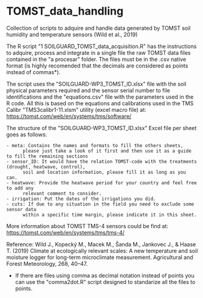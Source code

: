 # TOMST_data_handling
Collection of scripts to adquire and handle data generated by TOMST soil humidity and temperature sensors
(Wild et al., 2019)

The R script "1 SOILGUARD_TOMST_data_acquisition.R" has the instructions to adquire, process and integrate 
in a single file the raw TOMST data files contained in the "a procesar" folder. The files must be in the 
.csv native format (is highly recomended that the decimals are considered as points instead of commas*).

The script uses the "SOILGUARD-WP3_TOMST_ID.xlsx" file with the soil physical parameters required and the 
sensor serial number to file identifications and the "equations.csv" file with the parameters used in the 
R code. All this is based on the equations and calibrations used in the TMS Calibr "TMS3calibr1-11.xlsm" 
utility (excel macro file) at: https://tomst.com/web/en/systems/tms/software/ 

The structure of the "SOILGUARD-WP3_TOMST_ID.xlsx" Excel file per sheet goes as follows:

    - meta: Contains the names and formats to fill the others sheets, 
          please just take a look of it first and then use it as a guide to fill the remaining sections
    - sensor_ID: It would have the relation TOMST-code with the treatments (drought, heatwave, control), 
          soil and location information, please fill it as long as you can.
    - heatwave: Provide the heatwave period for your country and feel free to add any 
          relevant comment to consider.
    - irrigation: Put the dates of the irrigations you did.
    - cuts: If due to any situation in the field you need to exclude some sensor data 
          within a specific time margin, please indicate it in this sheet. 

More information about TOMST TMS-4 sensors could be find at:
https://tomst.com/web/en/systems/tms/tms-4/

Reference:
 Wild J., Kopecký M., Macek M., Šanda M., Jankovec J., & Haase T. (2019) Climate at ecologically relevant 
 scales: A new temperature and soil moisture logger for long-term microclimate measurement. Agricultural 
 and Forest Meteorology, 268, 40–47.

* If there are files using comma as decimal notation instead of points you can use the "comma2dot.R" script
   designed to standarize all the files to points.
